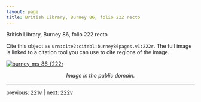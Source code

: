 ```yaml
---
layout: page
title: British Library, Burney 86, folio 222 recto
---
```


British Library, Burney 86, folio 222 recto

Cite this object as `urn:cite2:citebl:burney86pages.v1:222r`.  The full image is linked to a citation tool you can use to cite regions of the image.

[![burney_ms_86_f222r](http://www.homermultitext.org/iipsrv?IIIF=/project/homer/pyramidal/deepzoom/citebl/burney86imgs/v1/burney_ms_86_f222r.tif/full/800,/0/default.jpg)](http://www.homermultitext.org/ict2/?urn=urn:cite2:citebl:burney86imgs.v1:burney_ms_86_f222r) 

<p style="text-align: center; font-style: italic;">Image in the public domain.</p>

---

previous: [221v](../221v/) | next: [222v](../222v/)